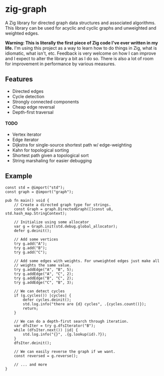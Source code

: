 # zig-graph

A Zig library for directed graph data structures and associated algorithms.
This library can be used for acyclic and cyclic graphs and unweighted and weighted
edges.

**Warning: This is literally the first piece of Zig code I've ever written
in my life.** I'm using this project as a way to learn how to do things in
Zig, what is idiomatic, what isn't, etc. Feedback is very welcome on how
I can improve and I expect to alter the library a bit as I do so.  There is
also a lot of room for improvement in performance by various measures.

## Features

* Directed edges
* Cycle detection
* Strongly connected components
* Cheap edge reversal
* Depth-first traversal

#### TODO

* Vertex iterator
* Edge iterator
* Dijkstra for single-source shortest path w/ edge-weighting
* Kahn for topological sorting
* Shortest path given a topological sort
* String marshaling for easier debugging

## Example

```zig
const std = @import("std");
const graph = @import("graph");

pub fn main() void {
	// Create a directed graph type for strings.
	const Graph = graph.DirectedGraph([]const u8, std.hash_map.StringContext);

	// Initialize using some allocator
	var g = Graph.init(std.debug.global_allocator);
	defer g.deinit();

	// Add some vertices
	try g.add("A");
	try g.add("B");
	try g.add("C");

	// Add some edges with weights. For unweighted edges just make all
	// weights the same value.
	try g.addEdge("A", "B", 5);
	try g.addEdge("A", "C", 2);
	try g.addEdge("B", "C", 2);
	try g.addEdge("C", "B", 3);

	// We can detect cycles
	if (g.cycles()) |cycles| {
		defer cycles.deinit();
		std.log.info("there are {d} cycles", .{cycles.count()});
		return;
	}

	// We can do a depth-first search through iteration.
	var dfsIter = try g.dfsIterator("B");
	while (dfsIter.next()) |id| {
		std.log.info("{}", .{g.lookup(id).?});
	}
	dfsIter.deinit();

	// We can easily reverse the graph if we want.
	const reversed = g.reverse();

	// ... and more
}
```
